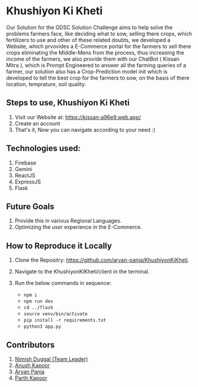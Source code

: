 # Khushiyon Ki Kheti

Our Solution for the GDSC Solution Challenge aims to help solve the problems farmers face, like deciding what to sow, selling there crops, which fertilizers to use and other of these related doubts, we developed a Website, which prvovides a E-Commerce portal for the farmers to sell there crops eliminating the Middle-Mens from the process, thus increasing the income of the farmers, we also provide them with our ChatBot ( Kissan Mitra ), which is Prompt Engineered to answer all the farming queries of a farmer, our solution also has a Crop-Prediction model init which is developed to tell the best crop for the farmers to sow, on the basis of there location, temprature, soil quality.

## Steps to use, Khushiyon Ki Kheti

1. Visit our Website at: https://kissan-a96e9.web.app/
2. Create an account
3. That's it, Now you can navigate according to your need :)

## Technologies used:

 1. Firebase
 2. Gemini
 3. ReactJS
 4. ExpressJS
 5. Flask

## Future Goals

1. Provide this in various Regional Languages.
2. Optimizing the user experience in the E-Commerce.

## How to Reproduce it Locally 

1. Clone the Repositry: https://github.com/aryan-panja/KhushiyonKiKheti.
2. Navigate to the KhushiyonKiKheti/client in the terminal.
3. Run the below commands in sequence:
   
   * `npm i`
   * `npm run dev`
   * `cd ../flask`
   * `source venv/bin/activate`
   * `pip install -r requirements.txt`
   * `python3 app.py`

## Contributors  

1. [Nimish Duggal (Team Leader)](https://github.com/nimish0107)
2. [Anush Kapoor](https://github.com/Ank206)
3. [Aryan Panja](https://github.com/aryan-panja)
4. [Parth Kapoor](https://github.com/ParthKapoor-dev)
